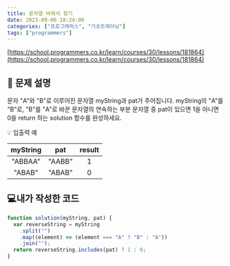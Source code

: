 ```yaml
---
title: 문자열 바꿔서 찾기
date: 2023-09-06 18:24:00
categories: ["프로그래머스", "기초트레이닝"]
tags: ["programmers"]
---
```


[https://school.programmers.co.kr/learn/courses/30/lessons/181864](https://school.programmers.co.kr/learn/courses/30/lessons/181864)

## 📔 문제 설명

문자 "A"와 "B"로 이루어진 문자열 myString과 pat가 주어집니다. myString의 "A"를 "B"로, "B"를 "A"로 바꾼 문자열의 연속하는 부분 문자열 중 pat이 있으면 1을 아니면 0을 return 하는 solution 함수를 완성하세요.

💡 입출력 예

| myString |  pat   | result |
| :------: | :----: | :----: |
| "ABBAA"  | "AABB" |   1    |
|  "ABAB"  | "ABAB" |   0    |

## 💻내가 작성한 코드

```js
function solution(myString, pat) {
  var reverseString = myString
    .split("")
    .map((element) => (element === "A" ? "B" : "A"))
    .join("");
  return reverseString.includes(pat) ? 1 : 0;
}
```
